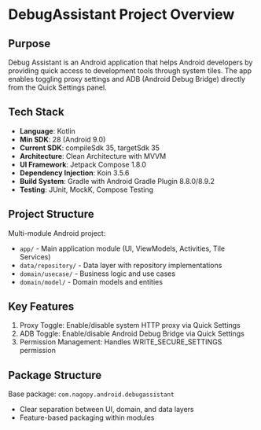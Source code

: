 # DebugAssistant Project Overview

## Purpose
Debug Assistant is an Android application that helps Android developers by providing quick access to development tools through system tiles. The app enables toggling proxy settings and ADB (Android Debug Bridge) directly from the Quick Settings panel.

## Tech Stack
- **Language**: Kotlin
- **Min SDK**: 28 (Android 9.0)
- **Current SDK**: compileSdk 35, targetSdk 35
- **Architecture**: Clean Architecture with MVVM
- **UI Framework**: Jetpack Compose 1.8.0
- **Dependency Injection**: Koin 3.5.6
- **Build System**: Gradle with Android Gradle Plugin 8.8.0/8.9.2
- **Testing**: JUnit, MockK, Compose Testing

## Project Structure
Multi-module Android project:
- `app/` - Main application module (UI, ViewModels, Activities, Tile Services)
- `data/repository/` - Data layer with repository implementations
- `domain/usecase/` - Business logic and use cases
- `domain/model/` - Domain models and entities

## Key Features
1. Proxy Toggle: Enable/disable system HTTP proxy via Quick Settings
2. ADB Toggle: Enable/disable Android Debug Bridge via Quick Settings  
3. Permission Management: Handles WRITE_SECURE_SETTINGS permission

## Package Structure
Base package: `com.nagopy.android.debugassistant`
- Clear separation between UI, domain, and data layers
- Feature-based packaging within modules